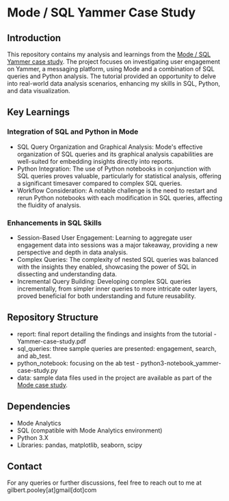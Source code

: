 # Mode / SQL Yammer Case Study

## Introduction
This repository contains my analysis and learnings from the [Mode / SQL Yammer case study](https://mode.com/sql-tutorial/a-drop-in-user-engagement). The project focuses on investigating user engagement on Yammer, a messaging platform, using Mode and a combination of SQL queries and Python analysis. The tutorial provided an opportunity to delve into real-world data analysis scenarios, enhancing my skills in SQL, Python, and data visualization.

## Key Learnings
### Integration of SQL and Python in Mode
* SQL Query Organization and Graphical Analysis: Mode's effective organization of SQL queries and its graphical analysis capabilities are well-suited for embedding insights directly into reports.
* Python Integration: The use of Python notebooks in conjunction with SQL queries proves valuable, particularly for statistical analysis, offering a significant timesaver compared to complex SQL queries.
* Workflow Consideration: A notable challenge is the need to restart and rerun Python notebooks with each modification in SQL queries, affecting the fluidity of analysis.
### Enhancements in SQL Skills
* Session-Based User Engagement: Learning to aggregate user engagement data into sessions was a major takeaway, providing a new perspective and depth in data analysis.
* Complex Queries: The complexity of nested SQL queries was balanced with the insights they enabled, showcasing the power of SQL in dissecting and understanding data.
* Incremental Query Building: Developing complex SQL queries incrementally, from simpler inner queries to more intricate outer layers, proved beneficial for both understanding and future reusability.

## Repository Structure
* report: final report detailing the findings and insights from the tutorial - Yammer-case-study.pdf
* sql_queries: three sample queries are presented: engagement, search, and ab_test.
* python_notebook: focusing on the ab test - python3-notebook_yammer-case-study.py
* data: sample data files used in the project are available as part of the [Mode case study](https://mode.com/sql-tutorial/a-drop-in-user-engagement).


## Dependencies
* Mode Analytics
* SQL (compatible with Mode Analytics environment)
* Python 3.X
* Libraries: pandas, matplotlib, seaborn, scipy

## Contact
For any queries or further discussions, feel free to reach out to me at gilbert.pooley[at]gmail[dot]com
